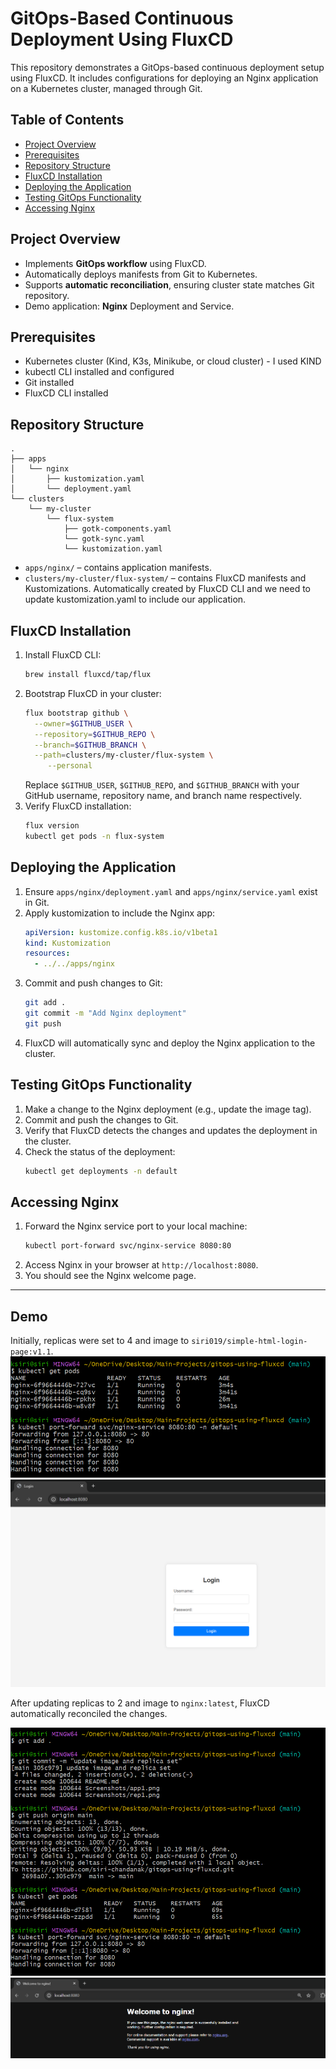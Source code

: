 # GitOps-Based Continuous Deployment Using FluxCD

This repository demonstrates a GitOps-based continuous deployment setup using FluxCD. It includes configurations for deploying an Nginx application on a Kubernetes cluster, managed through Git.


## Table of Contents

- [Project Overview](#project-overview)  
- [Prerequisites](#prerequisites)  
- [Repository Structure](#repository-structure)  
- [FluxCD Installation](#fluxcd-installation)  
- [Deploying the Application](#deploying-the-application)  
- [Testing GitOps Functionality](#testing-gitops-functionality)  
- [Accessing Nginx](#accessing-nginx)  


## Project Overview

- Implements **GitOps workflow** using FluxCD.
- Automatically deploys manifests from Git to Kubernetes.
- Supports **automatic reconciliation**, ensuring cluster state matches Git repository.
- Demo application: **Nginx** Deployment and Service.

## Prerequisites

- Kubernetes cluster (Kind, K3s, Minikube, or cloud cluster) - I used KIND
- kubectl CLI installed and configured
- Git installed
- FluxCD CLI installed

## Repository Structure

```
.
├── apps
│   └── nginx
│       ├── kustomization.yaml
│       └── deployment.yaml
└── clusters
    └── my-cluster
        └── flux-system
            ├── gotk-components.yaml
            └── gotk-sync.yaml
            └── kustomization.yaml
```


- `apps/nginx/` – contains application manifests.  
- `clusters/my-cluster/flux-system/` – contains FluxCD manifests and Kustomizations. Automatically created by FluxCD CLI and we need to update kustomization.yaml to include our application.

## FluxCD Installation
1. Install FluxCD CLI:
   ```bash
   brew install fluxcd/tap/flux
   ```
2. Bootstrap FluxCD in your cluster:
   ```bash
   flux bootstrap github \
     --owner=$GITHUB_USER \
     --repository=$GITHUB_REPO \
     --branch=$GITHUB_BRANCH \
     --path=clusters/my-cluster/flux-system \
        --personal
    ```
   Replace `$GITHUB_USER`, `$GITHUB_REPO`, and `$GITHUB_BRANCH` with your GitHub username, repository name, and branch name respectively.
3. Verify FluxCD installation:
   ```bash
   flux version
   kubectl get pods -n flux-system
   ```  

## Deploying the Application
1. Ensure `apps/nginx/deployment.yaml` and `apps/nginx/service.yaml` exist in Git.
2. Apply kustomization to include the Nginx app:
   ```yaml
   apiVersion: kustomize.config.k8s.io/v1beta1
   kind: Kustomization
   resources:
     - ../../apps/nginx
   ```
3. Commit and push changes to Git:
   ```bash
   git add .
   git commit -m "Add Nginx deployment"
   git push
   ```
4. FluxCD will automatically sync and deploy the Nginx application to the cluster.

## Testing GitOps Functionality
1. Make a change to the Nginx deployment (e.g., update the image tag).
2. Commit and push the changes to Git.
3. Verify that FluxCD detects the changes and updates the deployment in the cluster.
4. Check the status of the deployment:
   ```bash
   kubectl get deployments -n default
   ```
## Accessing Nginx
1. Forward the Nginx service port to your local machine:
   ```bash
   kubectl port-forward svc/nginx-service 8080:80
   ```
2. Access Nginx in your browser at `http://localhost:8080`.
3. You should see the Nginx welcome page.

---

## Demo

Initially, replicas were set to 4 and image to `siri019/simple-html-login-page:v1.1`.
![alt text](Screenshots/rep1.png)
![alt text](Screenshots/app1.png)
    
After updating replicas to 2 and image to `nginx:latest`, FluxCD automatically reconciled the changes.

![alt text](Screenshots/rep2.png)
![alt text](Screenshots/app2.png)